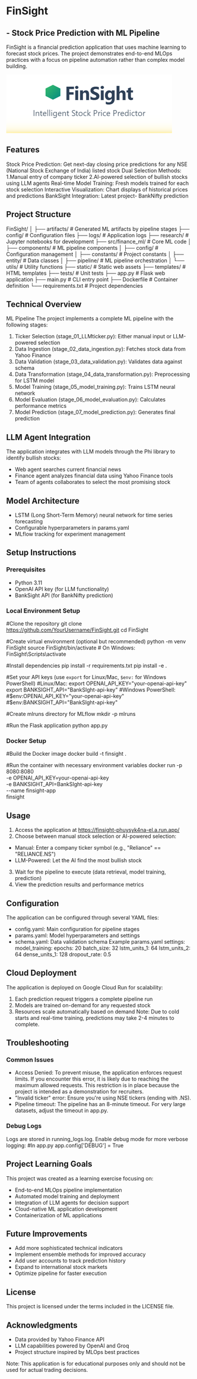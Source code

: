 # FinSight 
## - Stock Price Prediction with ML Pipeline
FinSight is a financial prediction application that uses machine learning to forecast stock prices. The project demonstrates end-to-end MLOps practices with a focus on pipeline automation rather than complex model building.

<img alt="FinSight" src="static/image.png">

## Features
Stock Price Prediction: Get next-day closing price predictions for any NSE (National Stock Exchange of India) listed stock
Dual Selection Methods:
  1.Manual entry of company ticker
  2.AI-powered selection of bullish stocks using LLM agents
Real-time Model Training: Fresh models trained for each stock selection
Interactive Visualization: Chart displays of historical prices and predictions
BankSight Integration: Latest project- BankNifty prediction


## Project Structure
FinSight/
│
├── artifacts/            # Generated ML artifacts by pipeline stages
├── config/               # Configuration files
├── logs/                 # Application logs
├── research/             # Jupyter notebooks for development
├── src/finance_ml/       # Core ML code
│   ├── components/       # ML pipeline components
│   ├── config/           # Configuration management
│   ├── constants/        # Project constants
│   ├── entity/           # Data classes
│   ├── pipeline/         # ML pipeline orchestration
│   └── utils/            # Utility functions
├── static/               # Static web assets
├── templates/            # HTML templates
├── tests/                # Unit tests
├── app.py                # Flask web application
├── main.py               # CLI entry point
├── Dockerfile            # Container definition
└── requirements.txt      # Project dependencies


## Technical Overview
ML Pipeline
The project implements a complete ML pipeline with the following stages:

1. Ticker Selection (stage_01_LLMticker.py): Either manual input or LLM-powered selection
2. Data Ingestion (stage_02_data_ingestion.py): Fetches stock data from Yahoo Finance
3. Data Validation (stage_03_data_validation.py): Validates data against schema
4. Data Transformation (stage_04_data_transformation.py): Preprocessing for LSTM model
5. Model Training (stage_05_model_training.py): Trains LSTM neural network
6. Model Evaluation (stage_06_model_evaluation.py): Calculates performance metrics
7. Model Prediction (stage_07_model_prediction.py): Generates final prediction


## LLM Agent Integration
The application integrates with LLM models through the Phi library to identify bullish stocks:

* Web agent searches current financial news
* Finance agent analyzes financial data using Yahoo Finance tools
* Team of agents collaborates to select the most promising stock


## Model Architecture
* LSTM (Long Short-Term Memory) neural network for time series forecasting
* Configurable hyperparameters in params.yaml
* MLflow tracking for experiment management


## Setup Instructions
### Prerequisites
* Python 3.11
* OpenAI API key (for LLM functionality)
* BankSight API (for BankNifty prediction)


### Local Environment Setup
#Clone the repository
git clone https://github.com/YourUsername/FinSight.git
cd FinSight

#Create virtual environment (optional but recommended)
python -m venv FinSight
source FinSight/bin/activate  # On Windows: FinSight\Scripts\activate

#Install dependencies
pip install -r requirements.txt
pip install -e .

#Set your API keys (use `export` for Linux/Mac, `$env:` for Windows PowerShell)
#Linux/Mac:
export OPENAI_API_KEY="your-openai-api-key"
export BANKSIGHT_API="BankSIght-api-key"
#Windows PowerShell:
#$env:OPENAI_API_KEY="your-openai-api-key"
#$env:BANKSIGHT_API="BankSIght-api-key"

#Create mlruns directory for MLflow
mkdir -p mlruns

#Run the Flask application
python app.py


### Docker Setup
#Build the Docker image
docker build -t finsight .

#Run the container with necessary environment variables
docker run -p 8080:8080 \
  -e OPENAI_API_KEY=your-openai-api-key \
  -e BANKSIGHT_API=BankSIght-api-key \
  --name finsight-app \
  finsight


## Usage
1. Access the application at https://finsight-phuysyk4na-el.a.run.app/
2. Choose between manual stock selection or AI-powered selection:
  * Manual: Enter a company ticker symbol (e.g., "Reliance" == "RELIANCE.NS")
  * LLM-Powered: Let the AI find the most bullish stock
3. Wait for the pipeline to execute (data retrieval, model training, prediction)
4. View the prediction results and performance metrics


## Configuration
The application can be configured through several YAML files:

* config.yaml: Main configuration for pipeline stages
* params.yaml: Model hyperparameters and settings
* schema.yaml: Data validation schema
Example params.yaml settings:
model_training:
  epochs: 20
  batch_size: 32
  lstm_units_1: 64
  lstm_units_2: 64
  dense_units_1: 128
  dropout_rate: 0.5


## Cloud Deployment
The application is deployed on Google Cloud Run for scalability:

1. Each prediction request triggers a complete pipeline run
2. Models are trained on-demand for any requested stock
3. Resources scale automatically based on demand
Note: Due to cold starts and real-time training, predictions may take 2-4 minutes to complete.


## Troubleshooting
### Common Issues

* Access Denied: To prevent misuse, the application enforces request limits. If you encounter this error, it is likely due to reaching the maximum allowed requests. This restriction is in place because the project is intended as a demonstration for recruiters.
* "Invalid ticker" error: Ensure you're using NSE tickers (ending with .NS).
* Pipeline timeout: The pipeline has an 8-minute timeout. For very large datasets, adjust the timeout in app.py.


### Debug Logs
Logs are stored in running_logs.log. Enable debug mode for more verbose logging:
#In app.py
app.config['DEBUG'] = True


## Project Learning Goals
This project was created as a learning exercise focusing on:

* End-to-end MLOps pipeline implementation
* Automated model training and deployment
* Integration of LLM agents for decision support
* Cloud-native ML application development
* Containerization of ML applications


## Future Improvements
* Add more sophisticated technical indicators
* Implement ensemble methods for improved accuracy
* Add user accounts to track prediction history
* Expand to international stock markets
* Optimize pipeline for faster execution


## License
This project is licensed under the terms included in the LICENSE file.

## Acknowledgments
* Data provided by Yahoo Finance API
* LLM capabilities powered by OpenAI and Groq
* Project structure inspired by MLOps best practices

Note: This application is for educational purposes only and should not be used for actual trading decisions.

